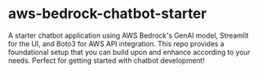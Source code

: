 # aws-bedrock-chatbot-starter
A starter chatbot application using AWS Bedrock's GenAI model, Streamlit for the UI, and Boto3 for AWS API integration. This repo provides a foundational setup that you can build upon and enhance according to your needs. Perfect for getting started with chatbot development! 
